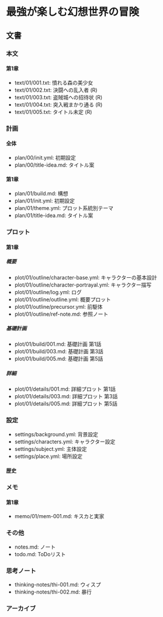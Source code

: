 # 最強が楽しむ幻想世界の冒険
## 文書
### 本文
#### 第1章
- text/01/001.txt: 憤れる森の美少女
- text/01/002.txt: 決闘への乱入者 (R)
- text/01/003.txt: 盗賊城への招待状 (R)
- text/01/004.txt: 突入戦まかり通る (R)
- text/01/005.txt: タイトル未定 (R)

### 計画
#### 全体
- plan/00/init.yml:      初期設定
- plan/00/title-idea.md: タイトル案

#### 第1章
- plan/01/build.md:           構想
- plan/01/init.yml:           初期設定
- plan/01/theme.yml:          プロット系統別テーマ
- plan/01/title-idea.md:      タイトル案

### プロット
#### 第1章
##### 概要
- plot/01/outline/character-base.yml:      キャラクターの基本設計
- plot/01/outline/character-portrayal.yml: キャラクター描写
- plot/01/outline/log.yml:                 ログ
- plot/01/outline/outline.yml:             概要プロット
- plot/01/outline/precursor.yml:           前駆体
- plot/01/outline/ref-note.md:             参照ノート

##### 基礎計画
- plot/01/build/001.md: 基礎計画 第1話
- plot/01/build/003.md: 基礎計画 第3話
- plot/01/build/005.md: 基礎計画 第5話

##### 詳細
- plot/01/details/001.md: 詳細プロット 第1話
- plot/01/details/003.md: 詳細プロット 第3話
- plot/01/details/005.md: 詳細プロット 第5話

### 設定
- settings/background.yml: 背景設定
- settings/characters.yml: キャラクター設定
- settings/subject.yml:    主体設定
- settings/place.yml:      場所設定

#### 歴史

### メモ
#### 第1章
- memo/01/mem-001.md: キスカと実家

### その他
- notes.md: ノート
- todo.md:  ToDoリスト

### 思考ノート
- thinking-notes/thi-001.md: ウィスプ
- thinking-notes/thi-002.md: 暴行

### アーカイブ
